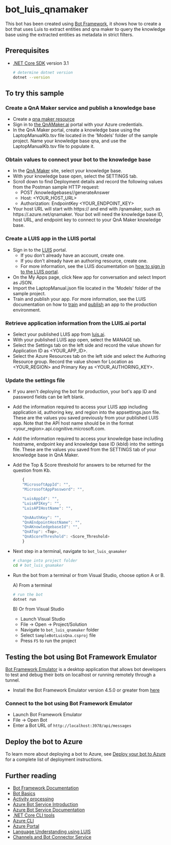 ﻿# bot_luis_qnamaker

This bot has been created using [Bot Framework](https://dev.botframework.com), it shows how to create a bot that uses Luis to extract entities and qna maker to query the knowledge base using the extracted entities as metadata in strict filters.

## Prerequisites

- [.NET Core SDK](https://dotnet.microsoft.com/download) version 3.1

  ```bash
  # determine dotnet version
  dotnet --version
  ```

## To try this sample

  ### Create a QnA Maker service and publish a knowledge base 
  - Create a [qna maker resource](https://ms.portal.azure.com/#create/Microsoft.CognitiveServicesQnAMaker) 
  - Sign in to [the QnAMaker.ai](https://qnamaker.ai/) portal with your Azure credentials.
  - In the QnA Maker portal, create a knowledge base using the LaptopManualKb.tsv file located in the 'Models' folder of the sample project. Name your knowledge base qna, and use the LaptopManualKb.tsv file to populate it.
  
  ### Obtain values to connect your bot to the knowledge base
  - In the [QnA Maker](https://www.qnamaker.ai/) site, select your knowledge base.
  - With your knowledge base open, select the SETTINGS tab. 
  - Scroll down to find Deployment details and record the following values from the Postman sample HTTP request:
    - POST /knowledgebases/<knowledge-base-id>/generateAnswer
    - Host: <YOUR_HOST_URL>
    - Authorization: EndpointKey <YOUR_ENDPOINT_KEY>
  - Your host URL will start with https:// and end with /qnamaker, such as https://.azure.net/qnamaker. Your bot will need the knowledge base ID, host URL, and endpoint key to connect to your QnA Maker knowledge base.

  ### Create a LUIS app in the LUIS portal
  - Sign in to the [LUIS](https://www.luis.ai/) portal.
     - If you don't already have an account, create one.
    - If you don't already have an authoring resource, create one.
    -  For more information, see the LUIS documentation on [how to sign in to the LUIS portal](https://docs.microsoft.com/en-us/azure/cognitive-services/luis/luis-how-to-start-new-app#sign-in-to-luis-portal).
  - On the My Apps page, click New app for conversation and select Import as JSON.
  - Import the LaptopManual.json file located in the 'Models' folder of the sample project.
  - Train and publish your app. For more information, see the LUIS documentation on how to [train](https://docs.microsoft.com/en-us/azure/cognitive-services/LUIS/luis-how-to-train) and [publish](https://docs.microsoft.com/en-us/azure/cognitive-services/LUIS/publishapp) an app to the production environment.

  ### Retrieve application information from the LUIS.ai portal
  - Select your published LUIS app from [luis.ai](https://www.luis.ai/).
  - With your published LUIS app open, select the MANAGE tab.
  - Select the Settings tab on the left side and record the value shown for Application ID as <YOUR_APP_ID>.
  - Select the Azure Resources tab on the left side and select the Authoring Resource group. Record the value shown for Location as <YOUR_REGION> and Primary Key as <YOUR_AUTHORING_KEY>.

  ### Update the settings file

  - If you aren't deploying the bot for production, your bot's app ID and password fields can be left blank.

  - Add the information required to access your LUIS app including application id, authoring key, and region into the appsettings.json file. These are the values you saved previously from your published LUIS app. Note that the API host name should be in the format <your_region>.api.cognitive.microsoft.com.

  - Add the information required to access your knowledge base including hostname, endpoint key and knowledge base ID (kbId) into the settings file. These are the values you saved from the SETTINGS tab of your knowledge base in QnA Maker.
  - Add the Top & Score threshold for answers to be returned for the question from Kb.

    ```javascript
        {
        "MicrosoftAppId": "",
        "MicrosoftAppPassword": "",

        "LuisAppId": "",
        "LuisAPIKey": "",
        "LuisAPIHostName": "",

        "QnAAuthKey": "",
        "QnAEndpointHostName": "",
        "QnAKnowledgebaseId": "",
        "QnATop": <Top>,
        "QnAScoreThreshold": <Score_Threshold>
        }
    ```

- Next step in a terminal, navigate to `bot_luis_qnamaker`

    ```bash
    # change into project folder
    cd # bot_luis_qnamaker
    ```

- Run the bot from a terminal or from Visual Studio, choose option A or B.

  A) From a terminal

  ```bash
  # run the bot
  dotnet run
  ```

  B) Or from Visual Studio

  - Launch Visual Studio
  - File -> Open -> Project/Solution
  - Navigate to `bot_luis_qnamaker` folder
  - Select `SampleBotLuisQna.csproj` file
  - Press `F5` to run the project

## Testing the bot using Bot Framework Emulator

[Bot Framework Emulator](https://github.com/microsoft/botframework-emulator) is a desktop application that allows bot developers to test and debug their bots on localhost or running remotely through a tunnel.

- Install the Bot Framework Emulator version 4.5.0 or greater from [here](https://github.com/Microsoft/BotFramework-Emulator/releases)

### Connect to the bot using Bot Framework Emulator

- Launch Bot Framework Emulator
- File -> Open Bot
- Enter a Bot URL of `http://localhost:3978/api/messages`

## Deploy the bot to Azure

To learn more about deploying a bot to Azure, see [Deploy your bot to Azure](https://aka.ms/azuredeployment) for a complete list of deployment instructions.

## Further reading

- [Bot Framework Documentation](https://docs.botframework.com)
- [Bot Basics](https://docs.microsoft.com/azure/bot-service/bot-builder-basics?view=azure-bot-service-4.0)
- [Activity processing](https://docs.microsoft.com/en-us/azure/bot-service/bot-builder-concept-activity-processing?view=azure-bot-service-4.0)
- [Azure Bot Service Introduction](https://docs.microsoft.com/azure/bot-service/bot-service-overview-introduction?view=azure-bot-service-4.0)
- [Azure Bot Service Documentation](https://docs.microsoft.com/azure/bot-service/?view=azure-bot-service-4.0)
- [.NET Core CLI tools](https://docs.microsoft.com/en-us/dotnet/core/tools/?tabs=netcore2x)
- [Azure CLI](https://docs.microsoft.com/cli/azure/?view=azure-cli-latest)
- [Azure Portal](https://portal.azure.com)
- [Language Understanding using LUIS](https://docs.microsoft.com/en-us/azure/cognitive-services/luis/)
- [Channels and Bot Connector Service](https://docs.microsoft.com/en-us/azure/bot-service/bot-concepts?view=azure-bot-service-4.0)
